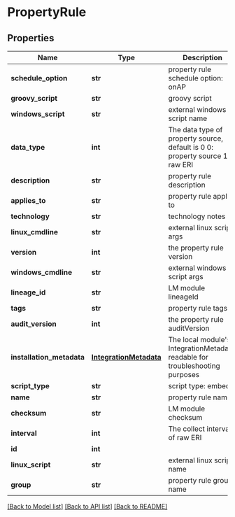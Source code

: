 # PropertyRule

## Properties
Name | Type | Description | Notes
------------ | ------------- | ------------- | -------------
**schedule_option** | **str** | property rule schedule option: onAP | onAPpropertyChanges | [optional] 
**groovy_script** | **str** | groovy script | [optional] 
**windows_script** | **str** | external windows script name | [optional] 
**data_type** | **int** | The data type of property source, default is 0  0: property source  1: raw ERI    | [optional] 
**description** | **str** | property rule description | [optional] 
**applies_to** | **str** | property rule applies to | [optional] 
**technology** | **str** | technology notes | [optional] 
**linux_cmdline** | **str** | external linux script args | [optional] 
**version** | **int** | the property rule version | [optional] 
**windows_cmdline** | **str** | external windows script args | [optional] 
**lineage_id** | **str** | LM module lineageId | [optional] 
**tags** | **str** | property rule tags | [optional] 
**audit_version** | **int** | the property rule auditVersion | [optional] 
**installation_metadata** | [**IntegrationMetadata**](IntegrationMetadata.md) | The local module&#39;s IntegrationMetadata, readable for troubleshooting purposes | [optional] 
**script_type** | **str** | script type: embed | powershell | external | [optional] 
**name** | **str** | property rule name | 
**checksum** | **str** | LM module checksum | [optional] 
**interval** | **int** | The collect interval of raw ERI | [optional] 
**id** | **int** |  | [optional] 
**linux_script** | **str** | external linux script name | [optional] 
**group** | **str** | property rule group name | [optional] 

[[Back to Model list]](../README.md#documentation-for-models) [[Back to API list]](../README.md#documentation-for-api-endpoints) [[Back to README]](../README.md)


